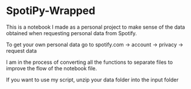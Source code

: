 # SpotiPy-Wrapped
This is a notebook I made as a personal project to make sense of the data obtained when requesting personal data from Spotify.  

To get your own personal data go to spotify.com -> account -> privacy -> request data  

I am in the process of converting all the functions to separate files to improve the flow of the notebook file.

If you want to use my script, unzip your data folder into the input folder 
